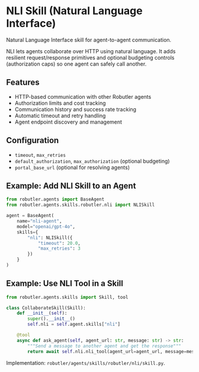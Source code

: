 # NLI Skill (Natural Language Interface)

Natural Language Interface skill for agent-to-agent communication.

NLI lets agents collaborate over HTTP using natural language. It adds resilient request/response primitives and optional budgeting controls (authorization caps) so one agent can safely call another.

## Features
- HTTP-based communication with other Robutler agents
- Authorization limits and cost tracking
- Communication history and success rate tracking
- Automatic timeout and retry handling
- Agent endpoint discovery and management

## Configuration
- `timeout`, `max_retries`
- `default_authorization`, `max_authorization` (optional budgeting)
- `portal_base_url` (optional for resolving agents)

## Example: Add NLI Skill to an Agent
```python
from robutler.agents import BaseAgent
from robutler.agents.skills.robutler.nli import NLISkill

agent = BaseAgent(
    name="nli-agent",
    model="openai/gpt-4o",
    skills={
        "nli": NLISkill({
            "timeout": 20.0,
            "max_retries": 3
        })
    }
)
```

## Example: Use NLI Tool in a Skill
```python
from robutler.agents.skills import Skill, tool

class CollaborateSkill(Skill):
    def __init__(self):
        super().__init__()
        self.nli = self.agent.skills["nli"]

    @tool
    async def ask_agent(self, agent_url: str, message: str) -> str:
        """Send a message to another agent and get the response"""
        return await self.nli.nli_tool(agent_url=agent_url, message=message)
```

Implementation: `robutler/agents/skills/robutler/nli/skill.py`.